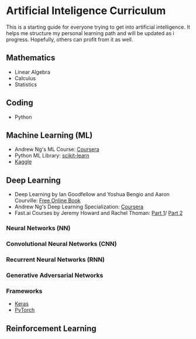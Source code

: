 # Artificial Inteligence Curriculum

This is a starting guide for everyone trying to get into artificial intelligence. It helps me structure my personal learning path and will be updated as i progress. Hopefully, others can profit from it as well.

## Mathematics

- Linear Algebra
- Calculus
- Statistics

## Coding

- Python

## Machine Learning (ML)

- Andrew Ng's ML Course: [Coursera](https://www.coursera.org/learn/machine-learning)
- Python ML Library: [scikit-learn](http://scikit-learn.org/stable/index.html)
- [Kaggle](https://www.kaggle.com/)

## Deep Learning

- Deep Learning by Ian Goodfellow and Yoshua Bengio and Aaron Courville: [Free Online Book](http://www.deeplearningbook.org/)
- Andrew Ng's Deep Learning Specialization: [Coursera](https://www.coursera.org/specializations/deep-learning)
- Fast.ai Courses by Jeremy Howard and Rachel Thoman: [Part 1](http://course.fast.ai/)/ [Part 2](http://course.fast.ai/part2.html)

### Neural Networks (NN)
### Convolutional Neural Networks (CNN)
### Recurrent Neural Networks (RNN)
### Generative Adversarial Networks

### Frameworks

- [Keras](https://keras.io/)
- [PyTorch](https://pytorch.org/)

## Reinforcement Learning
